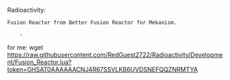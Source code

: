 Radioactivity: 

    Fusion Reactor from Better Fusion Reactor for Mekanism.

        -







































for me: wget https://raw.githubusercontent.com/RedGuest2722/Radioactivity/Development/Fusion_Reactor.lua?token=GHSAT0AAAAAACNJ4R67SSVLKB6UVDSNEFQQZNRMTYA